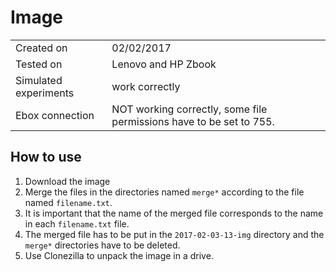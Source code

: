 # Image

| | |
--- | --- 
Created on  | 02/02/2017
Tested on | Lenovo and HP Zbook
Simulated experiments | work correctly
Ebox connection | NOT working correctly, some file permissions have to be set to 755.

## How to use

1. Download the image
2. Merge the files in the directories named `merge*` according to the file named `filename.txt`.
3. It is important that the name of the merged file corresponds to the name in each `filename.txt` file.
4. The merged file has to be put in the `2017-02-03-13-img` directory and the `merge*` directories have to be deleted.
5. Use Clonezilla to unpack the image in a drive.